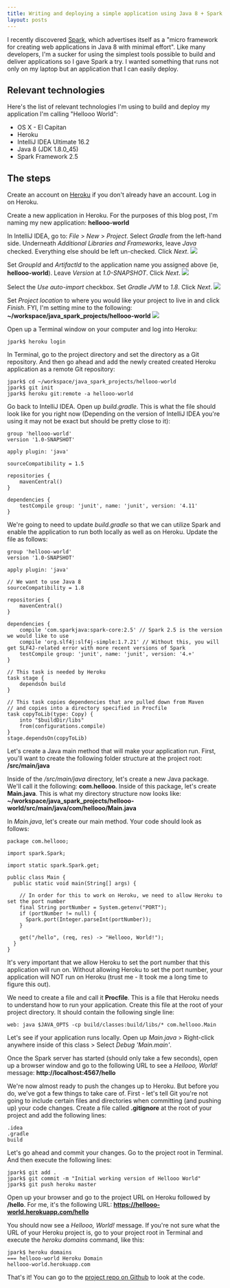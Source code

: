 ```yaml
---
title: Writing and deploying a simple application using Java 8 + Spark
layout: posts
---
```


I recently discovered [Spark](http://sparkjava.com/), which advertises itself as a "micro framework for creating web applications in Java 8 with minimal effort".  Like many developers, I'm a sucker for using the simplest tools possible to build and deliver applications so I gave Spark a try.  I wanted something that runs not only on my laptop but an application that I can easily deploy.

## Relevant technologies
Here's the list of relevant technologies I'm using to build and deploy my application I'm calling "Hellooo World":

* OS X - El Capitan
* Heroku
* IntelliJ IDEA Ultimate 16.2
* Java 8 (JDK 1.8.0_45)
* Spark Framework 2.5

## The steps

Create an account on [Heroku](https://www.heroku.com/) if you don't already have an account.  Log in on Heroku.

Create a new application in Heroku.  For the purposes of this blog post, I'm naming my new application: **hellooo-world**

In IntelliJ IDEA, go to: *File* > *New* > *Project*.  Select *Gradle* from the left-hand side.  Underneath *Additional Libraries and Frameworks*, leave *Java* checked.  Everything else should be left un-checked.  Click *Next*.
![](/assets/images/java-spark/pic_1.png)

Set *GroupId* and *ArtifactId* to the application name you assigned above (ie, **hellooo-world**).  Leave *Version* at *1.0-SNAPSHOT*.  Click *Next*.
![](/assets/images/java-spark/pic_7.png)

Select the *Use auto-import* checkbox.  Set *Gradle JVM* to *1.8*.  Click *Next*.
![](/assets/images/java-spark/pic_2.png)

Set *Project location* to where you would like your project to live in and click *Finish*.  FYI, I'm setting mine to the following: **~/workspace/java\_spark\_projects/hellooo-world**
![](/assets/images/java-spark/pic_8.png)

Open up a Terminal window on your computer and log into Heroku:

    jpark$ heroku login

In Terminal, go to the project directory and set the directory as a Git repository.  And then go ahead and add the newly created created Heroku application as a remote Git repository:

    jpark$ cd ~/workspace/java_spark_projects/hellooo-world
    jpark$ git init
    jpark$ heroku git:remote -a hellooo-world

Go back to IntelliJ IDEA.  Open up *build.gradle*.  This is what the file should look like for you right now (Depending on the version of IntelliJ IDEA you're using it may not be exact but should be pretty close to it):

    group 'hellooo-world'
    version '1.0-SNAPSHOT'

    apply plugin: 'java'

    sourceCompatibility = 1.5

    repositories {
        mavenCentral()
    }

    dependencies {
        testCompile group: 'junit', name: 'junit', version: '4.11'
    }

We're going to need to update *build.gradle* so that we can utilize Spark and enable the application to run both locally as well as on Heroku.  Update the file as follows:

    group 'hellooo-world'
    version '1.0-SNAPSHOT'

    apply plugin: 'java'

    // We want to use Java 8
    sourceCompatibility = 1.8

    repositories {
        mavenCentral()
    }

    dependencies {
        compile 'com.sparkjava:spark-core:2.5' // Spark 2.5 is the version we would like to use
        compile 'org.slf4j:slf4j-simple:1.7.21' // Without this, you will get SLF4J-related error with more recent versions of Spark
        testCompile group: 'junit', name: 'junit', version: '4.+'
    }

    // This task is needed by Heroku
    task stage {
        dependsOn build
    }

    // This task copies dependencies that are pulled down from Maven
    // and copies into a directory specified in Procfile
    task copyToLib(type: Copy) {
        into "$buildDir/libs"
        from(configurations.compile)
    }
    stage.dependsOn(copyToLib)

Let's create a Java main method that will make your application run.  First, you'll want to create the following folder structure at the project root: **/src/main/java**

Inside of the */src/main/java* directory, let's create a new Java package.  We'll call it the following: **com.hellooo**.  Inside of this package, let's create **Main.java**.  This is what my directory structure now looks like: **~/workspace/java\_spark\_projects/hellooo-world/src/main/java/com/hellooo/Main.java**

In *Main.java*, let's create our main method.  Your code should look as follows:

    package com.hellooo;

    import spark.Spark;

    import static spark.Spark.get;

    public class Main {
      public static void main(String[] args) {

        // In order for this to work on Heroku, we need to allow Heroku to set the port number
        final String portNumber = System.getenv("PORT");
        if (portNumber != null) {
          Spark.port(Integer.parseInt(portNumber));
        }

        get("/hello", (req, res) -> "Hellooo, World!");
      }
    }

It's very important that we allow Heroku to set the port number that this application will run on.  Without allowing Heroku to set the port number, your application will NOT run on Heroku (trust me - It took me a long time to figure this out).

We need to create a file and call it **Procfile**.  This is a file that Heroku needs to understand how to run your application.  Create this file at the root of your project directory.  It should contain the following single line:

    web: java $JAVA_OPTS -cp build/classes:build/libs/* com.hellooo.Main

Let's see if your application runs locally.  Open up *Main.java* > Right-click anywhere inside of this class > Select *Debug 'Main.main'*.

Once the Spark server has started (should only take a few seconds), open up a browser window and go to the following URL to see a *Hellooo, World!* message: **http://localhost:4567/hello**

We're now almost ready to push the changes up to Heroku.  But before you do, we've got a few things to take care of.  First - let's tell Git you're not going to include certain files and directories when committing (and pushing up) your code changes.  Create a file called **.gitignore** at the root of your project and add the following lines:

    .idea
    .gradle
    build

Let's go ahead and commit your changes.  Go to the project root in Terminal.  And then execute the following lines:

    jpark$ git add .
    jpark$ git commit -m "Initial working version of Hellooo World"
    jpark$ git push heroku master

Open up your browser and go to the project URL on Heroku followed by **/hello**.  For me, it's the following URL: **https://hellooo-world.herokuapp.com/hello**

You should now see a *Hellooo, World!* message.  If you're not sure what the URL of your Heroku project is, go to your project root in Terminal and execute the *heroku domains* command, like this:

    jpark$ heroku domains
    === hellooo-world Heroku Domain
    hellooo-world.herokuapp.com

That's it!  You can go to the [project repo on Github](https://github.com/junhopark/hellooo-world) to look at the code.
